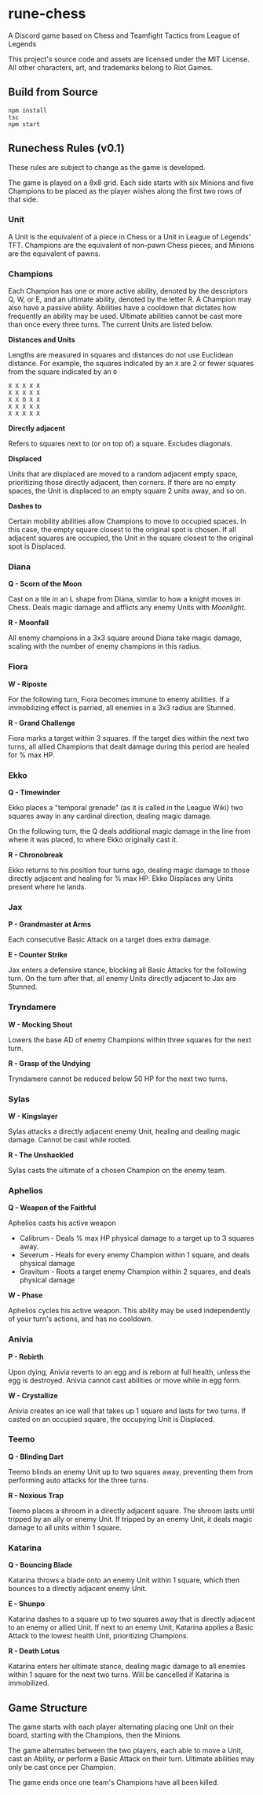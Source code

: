 # rune-chess

A Discord game based on Chess and Teamfight Tactics from League of Legends

This project's source code and assets are licensed under the MIT License. All other characters, art, and trademarks belong to Riot Games.

## Build from Source

```
npm install
tsc
npm start
```

## Runechess Rules (v0.1)

These rules are subject to change as the game is developed.

The game is played on a 8x8 grid. Each side starts with six Minions and five Champions to be placed as the player wishes along the first two rows of that side.

### Unit

A Unit is the equivalent of a piece in Chess or a Unit in League of Legends' TFT. Champions are the equivalent of non-pawn Chess pieces, and Minions are the equivalent of pawns.

### Champions

Each Champion has one or more active ability, denoted by the descriptors Q, W, or E, and an ultimate ability, denoted by the letter R. A Champion may also have a passive ability. Abilities have a cooldown that dictates how frequently an ability may be used. Ultimate abilities cannot be cast more than once every three turns. The current Units are listed below.

**Distances and Units**

Lengths are measured in squares and distances do not use Euclidean distance. For example, the squares indicated by an `X` are 2 or fewer squares from the square indicated by an `O`

```
X X X X X
X X X X X
X X O X X
X X X X X
X X X X X
```

**Directly adjacent**

Refers to squares next to (or on top of) a square. Excludes diagonals.

**Displaced**

Units that are displaced are moved to a random adjacent empty space, prioritizing those directly adjacent, then corners. If there are no empty spaces, the Unit is displaced to an empty square 2 units away, and so on.

**Dashes to**

Certain mobility abilities allow Champions to move to occupied spaces. In this case, the empty square closest to the original spot is chosen. If all adjacent squares are occupied, the Unit in the square closest to the original spot is Displaced.

### Diana

**Q - Scorn of the Moon**

Cast on a tile in an L shape from Diana, similar to how a knight moves in Chess. Deals magic damage and afflicts any enemy Units with _Moonlight_.

**R - Moonfall**

All enemy champions in a 3x3 square around Diana take magic damage, scaling with the number of enemy champions in this radius.

### Fiora

**W - Riposte**

For the following turn, Fiora becomes immune to enemy abilities. If a immobilizing effect is parried, all enemies in a 3x3 radius are Stunned.

**R - Grand Challenge**

Fiora marks a target within 3 squares. If the target dies within the next two turns, all allied Champions that dealt damage during this period are healed for % max HP.

### Ekko

**Q - Timewinder**

Ekko places a "temporal grenade" (as it is called in the League Wiki) two squares away in any cardinal direction, dealing magic damage.

On the following turn, the Q deals additional magic damage in the line from where it was placed, to where Ekko originally cast it.

**R - Chronobreak**

Ekko returns to his position four turns ago, dealing magic damage to those directly adjacent and healing for % max HP. Ekko Displaces any Units present where he lands.

### Jax

**P - Grandmaster at Arms**

Each consecutive Basic Attack on a target does extra damage. 

**E - Counter Strike**

Jax enters a defensive stance, blocking all Basic Attacks for the following turn. On the turn after that, all enemy Units directly adjacent to Jax are Stunned.

### Tryndamere

**W - Mocking Shout**

Lowers the base AD of enemy Champions within three squares for the next turn.

**R - Grasp of the Undying**

Tryndamere cannot be reduced below 50 HP for the next two turns.

### Sylas

**W - Kingslayer**

Sylas attacks a directly adjacent enemy Unit, healing and dealing magic damage. Cannot be cast while rooted.

**R - The Unshackled**

Sylas casts the ultimate of a chosen Champion on the enemy team.

### Aphelios

**Q - Weapon of the Faithful**

Aphelios casts his active weapon

- Calibrum - Deals % max HP physical damage to a target up to 3 squares away.
- Severum - Heals for every enemy Champion within 1 square, and deals physical damage
- Gravitum - Roots a target enemy Champion within 2 squares, and deals physical damage

**W - Phase**

Aphelios cycles his active weapon. This ability may be used independently of your turn's actions, and has no cooldown.

### Anivia

**P - Rebirth**

Upon dying, Anivia reverts to an egg and is reborn at full health, unless the egg is destroyed. Anivia cannot cast abilities or move while in egg form.

**W - Crystallize**

Anivia creates an ice wall that takes up 1 square and lasts for two turns. If casted on an occupied square, the occupying Unit is Displaced.

### Teemo

**Q - Blinding Dart**

Teemo blinds an enemy Unit up to two squares away, preventing them from performing auto attacks for the three turns.

**R - Noxious Trap**

Teemo places a shroom in a directly adjacent square. The shroom lasts until tripped by an ally or enemy Unit. If tripped by an enemy Unit, it deals magic damage to all units within 1 square.

### Katarina

**Q - Bouncing Blade**

Katarina throws a blade onto an enemy Unit within 1 square, which then bounces to a directly adjacent enemy Unit.

**E - Shunpo**

Katarina dashes to a square up to two squares away that is directly adjacent to an enemy or allied Unit. If next to an enemy Unit, Katarina applies a Basic Attack to the lowest health Unit, prioritizing Champions.

**R - Death Lotus**

Katarina enters her ultimate stance, dealing magic damage to all enemies within 1 square for the next two turns. Will be cancelled if Katarina is immobilized.

## Game Structure

The game starts with each player alternating placing one Unit on their board, starting with the Champions, then the Minions.

The game alternates between the two players, each able to move a Unit, cast an Ability, *or* perform a Basic Attack on their turn. Ultimate abilities may only be cast once per Champion.

The game ends once one team's Champions have all been killed.